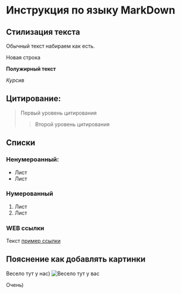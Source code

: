 # Инструкция по языку MarkDown

## Стилизация текста

Обычный текст набираем как есть.

Новая строка

**Полужирный текст**

*Курсив*

## Цитирование:
> Первый уровень цитирования
>>Второй уровень цитирования

## Списки

### Ненумероанный:
* Лист
* Лист

### Нумерованный
1. Лист
2. Лист

### WEB ссылки
Текст [пример ссылки](www.google.ru "Всплывающая подсказка")

## Пояснение как добавлять картинки

Весело тут у нас)
![Весело тут у вас](123.jpg)

Очень)